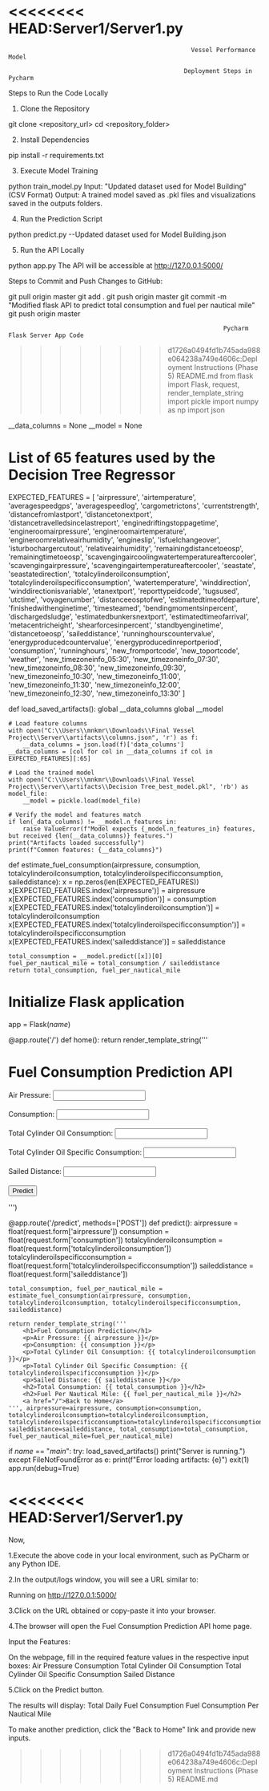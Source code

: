 <<<<<<<< HEAD:Server1/Server1.py
========
                                                       Vessel Performance Model
                                                        
                                                     Deployment Steps in Pycharm


Steps to Run the Code Locally

1. Clone the Repository

git clone <repository_url>
cd <repository_folder>

2. Install Dependencies

pip install -r requirements.txt

3. Execute Model Training

python train_model.py
Input: "Updated dataset used for Model Building"(CSV Format)
Output: A trained model saved as .pkl files and visualizations saved in the outputs folders.

4. Run the Prediction Script

python predict.py --Updated dataset used for Model Building.json

5. Run the API Locally

python app.py
The API will be accessible at http://127.0.0.1:5000/

Steps to Commit and Push Changes to GitHub:

git pull origin master 
git add .
git push origin master 
git commit -m "Modified flask API to predict total consumption and fuel per nautical mile"
git push origin master 


                                                                Pycharm Flask Server App Code



>>>>>>>> d1726a0494fd1b745ada988e064238a749e4606c:Deployment Instructions (Phase 5) README.md
from flask import Flask, request, render_template_string
import pickle
import numpy as np
import json



__data_columns = None
__model = None

# List of 65 features used by the Decision Tree Regressor
EXPECTED_FEATURES = [
    'airpressure', 'airtemperature', 'averagespeedgps', 'averagespeedlog', 'cargometrictons',
    'currentstrength', 'distancefromlastport', 'distancetonextport', 'distancetravelledsincelastreport',
    'enginedriftingstoppagetime', 'engineroomairpressure', 'engineroomairtemperature',
    'engineroomrelativeairhumidity', 'engineslip', 'isfuelchangeover', 'isturbochargercutout',
    'relativeairhumidity', 'remainingdistancetoeosp', 'remainingtimetoeosp',
    'scavengingaircoolingwatertemperatureaftercooler', 'scavengingairpressure',
    'scavengingairtemperatureaftercooler', 'seastate', 'seastatedirection', 'totalcylinderoilconsumption',
    'totalcylinderoilspecificconsumption', 'watertemperature', 'winddirection',
    'winddirectionisvariable', 'etanextport', 'reporttypeidcode', 'tugsused', 'utctime', 'voyagenumber',
    'distanceeosptofwe', 'estimatedtimeofdeparture', 'finishedwithenginetime', 'timesteamed',
    'bendingmomentsinpercent', 'dischargedsludge', 'estimatedbunkersnextport',
    'estimatedtimeofarrival', 'metacentricheight', 'shearforcesinpercent', 'standbyenginetime',
    'distancetoeosp', 'saileddistance', 'runninghourscountervalue', 'energyproducedcountervalue',
    'energyproducedinreportperiod', 'consumption', 'runninghours', 'new_fromportcode',
    'new_toportcode', 'weather', 'new_timezoneinfo_05:30', 'new_timezoneinfo_07:30',
    'new_timezoneinfo_08:30', 'new_timezoneinfo_09:30', 'new_timezoneinfo_10:30',
    'new_timezoneinfo_11:00', 'new_timezoneinfo_11:30', 'new_timezoneinfo_12:00',
    'new_timezoneinfo_12:30', 'new_timezoneinfo_13:30'
]

def load_saved_artifacts():
    global __data_columns
    global __model

    # Load feature columns
    with open("C:\\Users\\mnkmr\\Downloads\\Final Vessel Project\\Server\\artifacts\\columns.json", 'r') as f:
        __data_columns = json.load(f)['data_columns']
    __data_columns = [col for col in __data_columns if col in EXPECTED_FEATURES][:65]

    # Load the trained model
    with open("C:\\Users\\mnkmr\\Downloads\\Final Vessel Project\\Server\\artifacts\\Decision Tree_best_model.pkl", 'rb') as model_file:
        __model = pickle.load(model_file)

    # Verify the model and features match
    if len(_data_columns) != __model.n_features_in:
        raise ValueError(f"Model expects {_model.n_features_in} features, but received {len(__data_columns)} features.")
    print("Artifacts loaded successfully")
    print(f"Common features: {__data_columns}")

def estimate_fuel_consumption(airpressure, consumption, totalcylinderoilconsumption, totalcylinderoilspecificconsumption, saileddistance):
    x = np.zeros(len(EXPECTED_FEATURES))
    x[EXPECTED_FEATURES.index('airpressure')] = airpressure
    x[EXPECTED_FEATURES.index('consumption')] = consumption
    x[EXPECTED_FEATURES.index('totalcylinderoilconsumption')] = totalcylinderoilconsumption
    x[EXPECTED_FEATURES.index('totalcylinderoilspecificconsumption')] = totalcylinderoilspecificconsumption
    x[EXPECTED_FEATURES.index('saileddistance')] = saileddistance

    total_consumption = __model.predict([x])[0]
    fuel_per_nautical_mile = total_consumption / saileddistance
    return total_consumption, fuel_per_nautical_mile

# Initialize Flask application
app = Flask(_name_)

@app.route('/')
def home():
    return render_template_string('''
        <h1>Fuel Consumption Prediction API</h1>
        <form action="/predict" method="post">
            <label for="airpressure">Air Pressure:</label>
            <input type="text" id="airpressure" name="airpressure"><br><br>
            <label for="consumption">Consumption:</label>
            <input type="text" id="consumption" name="consumption"><br><br>
            <label for="totalcylinderoilconsumption">Total Cylinder Oil Consumption:</label>
            <input type="text" id="totalcylinderoilconsumption" name="totalcylinderoilconsumption"><br><br>
            <label for="totalcylinderoilspecificconsumption">Total Cylinder Oil Specific Consumption:</label>
            <input type="text" id="totalcylinderoilspecificconsumption" name="totalcylinderoilspecificconsumption"><br><br>
            <label for="saileddistance">Sailed Distance:</label>
            <input type="text" id="saileddistance" name="saileddistance"><br><br>
            <input type="submit" value="Predict">
        </form>
    ''')

@app.route('/predict', methods=['POST'])
def predict():
    airpressure = float(request.form['airpressure'])
    consumption = float(request.form['consumption'])
    totalcylinderoilconsumption = float(request.form['totalcylinderoilconsumption'])
    totalcylinderoilspecificconsumption = float(request.form['totalcylinderoilspecificconsumption'])
    saileddistance = float(request.form['saileddistance'])

    total_consumption, fuel_per_nautical_mile = estimate_fuel_consumption(airpressure, consumption, totalcylinderoilconsumption, totalcylinderoilspecificconsumption, saileddistance)

    return render_template_string('''
        <h1>Fuel Consumption Prediction</h1>
        <p>Air Pressure: {{ airpressure }}</p>
        <p>Consumption: {{ consumption }}</p>
        <p>Total Cylinder Oil Consumption: {{ totalcylinderoilconsumption }}</p>
        <p>Total Cylinder Oil Specific Consumption: {{ totalcylinderoilspecificconsumption }}</p>
        <p>Sailed Distance: {{ saileddistance }}</p>
        <h2>Total Consumption: {{ total_consumption }}</h2>
        <h2>Fuel Per Nautical Mile: {{ fuel_per_nautical_mile }}</h2>
        <a href="/">Back to Home</a>
    ''', airpressure=airpressure, consumption=consumption, totalcylinderoilconsumption=totalcylinderoilconsumption, totalcylinderoilspecificconsumption=totalcylinderoilspecificconsumption, saileddistance=saileddistance, total_consumption=total_consumption, fuel_per_nautical_mile=fuel_per_nautical_mile)

if _name_ == "_main_":
    try:
        load_saved_artifacts()
        print("Server is running.")
    except FileNotFoundError as e:
        print(f"Error loading artifacts: {e}")
        exit(1)
    app.run(debug=True)


<<<<<<<< HEAD:Server1/Server1.py
========

Now,

1.Execute the above code in your local environment, such as PyCharm or any Python IDE.

2.In the output/logs window, you will see a URL similar to:

Running on http://127.0.0.1:5000/

3.Click on the URL obtained or copy-paste it into your browser.


4.The browser will open the Fuel Consumption Prediction API home page.

Input the Features:

On the webpage, fill in the required feature values in the respective input boxes:
Air Pressure
Consumption
Total Cylinder Oil Consumption
Total Cylinder Oil Specific Consumption
Sailed Distance

5.Click on the Predict button.

The results will display:
Total Daily Fuel Consumption
Fuel Consumption Per Nautical Mile

To make another prediction, click the "Back to Home" link and provide new inputs.



>>>>>>>> d1726a0494fd1b745ada988e064238a749e4606c:Deployment Instructions (Phase 5) README.md
